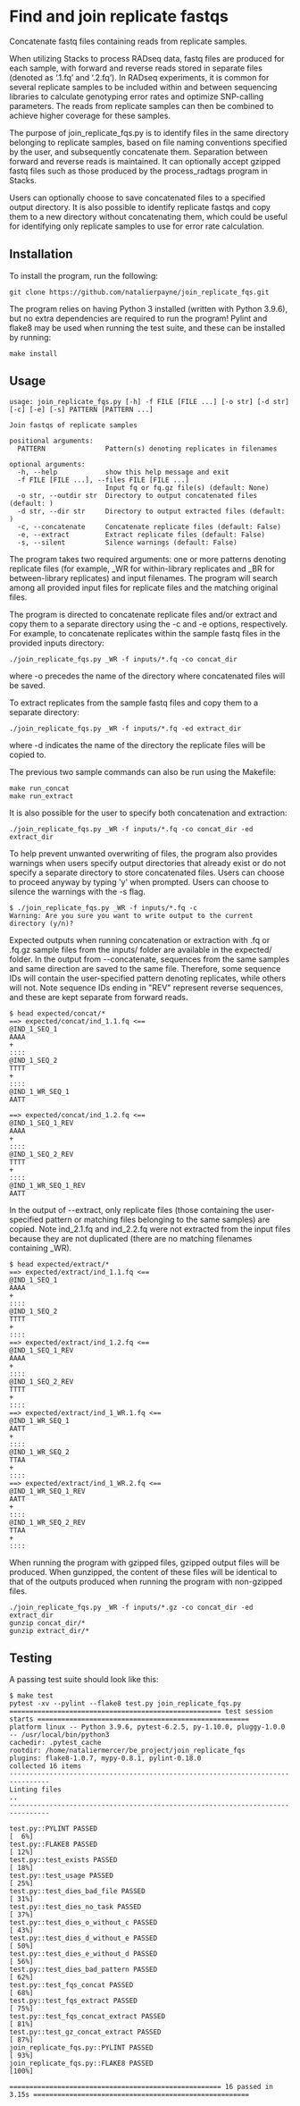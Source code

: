 # Find and join replicate fastqs
Concatenate fastq files containing reads from replicate samples.

When utilizing Stacks to process RADseq data, fastq files are produced for each sample, with forward and reverse reads stored in separate files (denoted as ‘.1.fq’ and ‘.2.fq’). In RADseq experiments, it is common for several replicate samples to be included within and between sequencing libraries to calculate genotyping error rates and optimize SNP-calling parameters. The reads from replicate samples can then be combined to achieve higher coverage for these samples.

The purpose of join_replicate_fqs.py is to identify files in the same directory belonging to replicate samples, based on file naming conventions specified by the user, and subsequently concatenate them. Separation between forward and reverse reads is maintained. It can optionally accept gzipped fastq files such as those produced by the process_radtags program in Stacks. 

Users can optionally choose to save concatenated files to a specified output directory. It is also possible to identify replicate fastqs and copy them to a new directory without concatenating them, which could be useful for identifying only replicate samples to use for error rate calculation.

## Installation
To install the program, run the following:
```
git clone https://github.com/natalierpayne/join_replicate_fqs.git
```
The program relies on having Python 3 installed (written with Python 3.9.6), but no extra dependencies are required to run the program! Pylint and flake8 may be used when running the test suite, and these can be installed by running:
```
make install
```

## Usage
```
usage: join_replicate_fqs.py [-h] -f FILE [FILE ...] [-o str] [-d str] [-c] [-e] [-s] PATTERN [PATTERN ...]

Join fastqs of replicate samples

positional arguments:
  PATTERN               Pattern(s) denoting replicates in filenames

optional arguments:
  -h, --help            show this help message and exit
  -f FILE [FILE ...], --files FILE [FILE ...]
                        Input fq or fq.gz file(s) (default: None)
  -o str, --outdir str  Directory to output concatenated files (default: )
  -d str, --dir str     Directory to output extracted files (default: )
  -c, --concatenate     Concatenate replicate files (default: False)
  -e, --extract         Extract replicate files (default: False)
  -s, --silent          Silence warnings (default: False)
  ```
  The program takes two required arguments: one or more patterns denoting replicate files (for example, _WR for within-library replicates and _BR for between-library replicates) and input filenames. The program will search among all provided input files for replicate files and the matching original files.
  
  The program is directed to concatenate replicate files and/or extract and copy them to a separate directory using the -c and -e options, respectively. For example, to concatenate replicates within the sample fastq files in the provided inputs directory:
  ```
  ./join_replicate_fqs.py _WR -f inputs/*.fq -co concat_dir
  ```
  where -o precedes the name of the directory where concatenated files will be saved.
  
  To extract replicates from the sample fastq files and copy them to a separate directory:
  ```
  ./join_replicate_fqs.py _WR -f inputs/*.fq -ed extract_dir
  ```
  where -d indicates the name of the directory the replicate files will be copied to.
  
  The previous two sample commands can also be run using the Makefile:
  ```
  make run_concat
  make run_extract
  ```
  It is also possible for the user to specify both concatenation and extraction:
  ```
  ./join_replicate_fqs.py _WR -f inputs/*.fq -co concat_dir -ed extract_dir
  ```
  To help prevent unwanted overwriting of files, the program also provides warnings when users specify output directories that already exist or do not specify a separate directory to store concatenated files. Users can choose to proceed anyway by typing 'y' when prompted. Users can choose to silence the warnings with the -s flag.
  ```
  $ ./join_replicate_fqs.py _WR -f inputs/*.fq -c
Warning: Are you sure you want to write output to the current directory (y/n)?
  ```
  Expected outputs when running concatenation or extraction with .fq or .fq.gz sample files from the inputs/ folder are available in the expected/ folder. In the output from --concatenate, sequences from the same samples and same direction are saved to the same file. Therefore, some sequence IDs will contain the user-specified pattern denoting replicates, while others will not. Note sequence IDs ending in "REV" represent reverse sequences, and these are kept separate from forward reads.
  ```
  $ head expected/concat/*
==> expected/concat/ind_1.1.fq <==
@IND_1_SEQ_1
AAAA
+
::::
@IND_1_SEQ_2
TTTT
+
::::
@IND_1_WR_SEQ_1
AATT

==> expected/concat/ind_1.2.fq <==
@IND_1_SEQ_1_REV
AAAA
+
::::
@IND_1_SEQ_2_REV
TTTT
+
::::
@IND_1_WR_SEQ_1_REV
AATT
  ```
  In the output of --extract, only replicate files (those containing the user-specified pattern or matching files belonging to the same samples) are copied. Note ind_2.1.fq and ind_2.2.fq were not extracted from the input files because they are not duplicated (there are no matching filenames containing _WR).
  ```
  $ head expected/extract/*
==> expected/extract/ind_1.1.fq <==
@IND_1_SEQ_1
AAAA
+
::::
@IND_1_SEQ_2
TTTT
+
::::
==> expected/extract/ind_1.2.fq <==
@IND_1_SEQ_1_REV
AAAA
+
::::
@IND_1_SEQ_2_REV
TTTT
+
::::
==> expected/extract/ind_1_WR.1.fq <==
@IND_1_WR_SEQ_1
AATT
+
::::
@IND_1_WR_SEQ_2
TTAA
+
::::
==> expected/extract/ind_1_WR.2.fq <==
@IND_1_WR_SEQ_1_REV
AATT
+
::::
@IND_1_WR_SEQ_2_REV
TTAA
+
::::
  ```
  
  When running the program with gzipped files, gzipped output files will be produced. When gunzipped, the content of these files will be identical to that of the outputs produced when running the program with non-gzipped files.
  ```
  ./join_replicate_fqs.py _WR -f inputs/*.gz -co concat_dir -ed extract_dir
  gunzip concat_dir/*
  gunzip extract_dir/*
  ```
  
  ## Testing
  A passing test suite should look like this:
  ```
  $ make test
  pytest -xv --pylint --flake8 test.py join_replicate_fqs.py
===================================================== test session starts =====================================================
platform linux -- Python 3.9.6, pytest-6.2.5, py-1.10.0, pluggy-1.0.0 -- /usr/local/bin/python3
cachedir: .pytest_cache
rootdir: /home/nataliermercer/be_project/join_replicate_fqs
plugins: flake8-1.0.7, mypy-0.8.1, pylint-0.18.0
collected 16 items                                                                                                            
--------------------------------------------------------------------------------
Linting files
..
--------------------------------------------------------------------------------

test.py::PYLINT PASSED                                                                                                  [  6%]
test.py::FLAKE8 PASSED                                                                                                  [ 12%]
test.py::test_exists PASSED                                                                                             [ 18%]
test.py::test_usage PASSED                                                                                              [ 25%]
test.py::test_dies_bad_file PASSED                                                                                      [ 31%]
test.py::test_dies_no_task PASSED                                                                                       [ 37%]
test.py::test_dies_o_without_c PASSED                                                                                   [ 43%]
test.py::test_dies_d_without_e PASSED                                                                                   [ 50%]
test.py::test_dies_e_without_d PASSED                                                                                   [ 56%]
test.py::test_dies_bad_pattern PASSED                                                                                   [ 62%]
test.py::test_fqs_concat PASSED                                                                                         [ 68%]
test.py::test_fqs_extract PASSED                                                                                        [ 75%]
test.py::test_fqs_concat_extract PASSED                                                                                 [ 81%]
test.py::test_gz_concat_extract PASSED                                                                                  [ 87%]
join_replicate_fqs.py::PYLINT PASSED                                                                                    [ 93%]
join_replicate_fqs.py::FLAKE8 PASSED                                                                                    [100%]

===================================================== 16 passed in 3.15s ======================================================
  ```
